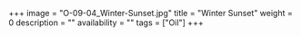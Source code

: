 +++
image = "O-09-04_Winter-Sunset.jpg"
title = "Winter Sunset"
weight = 0
description = ""
availability = ""
tags = ["Oil"]
+++
